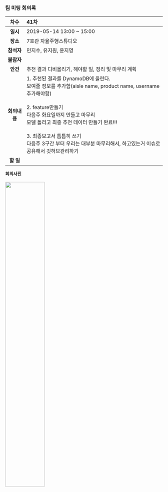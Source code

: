 ### 팀 미팅 회의록

|     차수      | 41차                                                          |
| :-----------: | :----------------------------------------------------------- |
|   **일시**    | 2019-05-14 13:00 ~ 15:00                                      |
|   **장소**    | 7호관 자율주행스튜디오                                               |
|  **참석자**   | 민지수, 유지원, 윤지영                        |
|  **불참자**   |                                                              |
|   **안건**    |  추천 결과 디비올리기, 해야할 일, 정리 및 마무리 계획            |
| **회의내용** |1. 추천된 결과를 DynamoDB에 올린다. <br/> 보여줄 정보를 추가함(aisle name, product name, username 추가해야함) <br/><br/> 2. feature만들기 <br/>다음주 화요일까지 만들고 마무리 <br/> 모델 돌리고 최종 추천 데이터 만들기 완료!!!    <br/><br/>3. 최종보고서 틈틈히 쓰기 <br/> 다음주 3구간 부터 우리는 대부분 마무리해서, 하고있는거 이슈로 공유해서 깃허브관리하기  |
| **할 일**   ||

**회의사진** <br/><br/>
<img align="center" src="https://github.com/kookmin-sw/2019-cap1-2019_4/blob/upload_pictures/doc/회의록/pictures/2019_05_14-1.jpeg" width="50%"><br/><br/>
